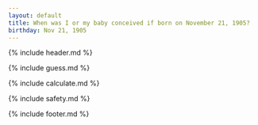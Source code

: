 ```yaml
---
layout: default
title: When was I or my baby conceived if born on November 21, 1905?
birthday: Nov 21, 1905
---
```


{% include header.md %}

{% include guess.md %}

{% include calculate.md %}

{% include safety.md %}

{% include footer.md %}




